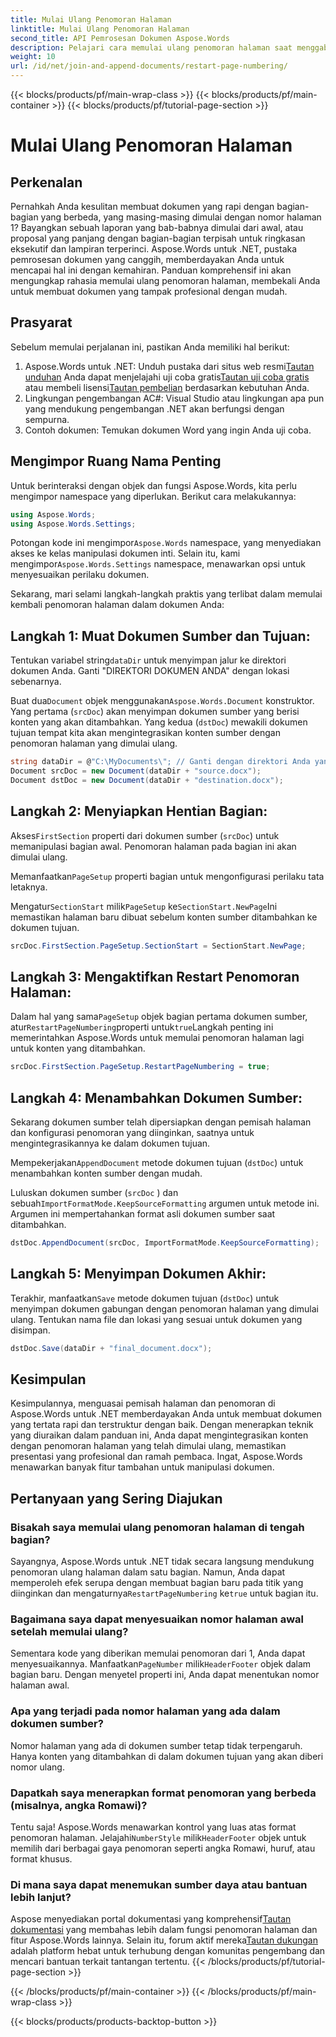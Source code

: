 ```yaml
---
title: Mulai Ulang Penomoran Halaman
linktitle: Mulai Ulang Penomoran Halaman
second_title: API Pemrosesan Dokumen Aspose.Words
description: Pelajari cara memulai ulang penomoran halaman saat menggabungkan dan menambahkan dokumen Word menggunakan Aspose.Words untuk .NET.
weight: 10
url: /id/net/join-and-append-documents/restart-page-numbering/
---
```


{{< blocks/products/pf/main-wrap-class >}}
{{< blocks/products/pf/main-container >}}
{{< blocks/products/pf/tutorial-page-section >}}

# Mulai Ulang Penomoran Halaman

## Perkenalan

Pernahkah Anda kesulitan membuat dokumen yang rapi dengan bagian-bagian yang berbeda, yang masing-masing dimulai dengan nomor halaman 1? Bayangkan sebuah laporan yang bab-babnya dimulai dari awal, atau proposal yang panjang dengan bagian-bagian terpisah untuk ringkasan eksekutif dan lampiran terperinci. Aspose.Words untuk .NET, pustaka pemrosesan dokumen yang canggih, memberdayakan Anda untuk mencapai hal ini dengan kemahiran. Panduan komprehensif ini akan mengungkap rahasia memulai ulang penomoran halaman, membekali Anda untuk membuat dokumen yang tampak profesional dengan mudah.

## Prasyarat

Sebelum memulai perjalanan ini, pastikan Anda memiliki hal berikut:

1.  Aspose.Words untuk .NET: Unduh pustaka dari situs web resmi[Tautan unduhan](https://releases.aspose.com/words/net/) Anda dapat menjelajahi uji coba gratis[Tautan uji coba gratis](https://releases.aspose.com/) atau membeli lisensi[Tautan pembelian](https://purchase.aspose.com/buy) berdasarkan kebutuhan Anda.
2. Lingkungan pengembangan AC#: Visual Studio atau lingkungan apa pun yang mendukung pengembangan .NET akan berfungsi dengan sempurna.
3. Contoh dokumen: Temukan dokumen Word yang ingin Anda uji coba.

## Mengimpor Ruang Nama Penting

Untuk berinteraksi dengan objek dan fungsi Aspose.Words, kita perlu mengimpor namespace yang diperlukan. Berikut cara melakukannya:

```csharp
using Aspose.Words;
using Aspose.Words.Settings;
```

 Potongan kode ini mengimpor`Aspose.Words` namespace, yang menyediakan akses ke kelas manipulasi dokumen inti. Selain itu, kami mengimpor`Aspose.Words.Settings` namespace, menawarkan opsi untuk menyesuaikan perilaku dokumen.


Sekarang, mari selami langkah-langkah praktis yang terlibat dalam memulai kembali penomoran halaman dalam dokumen Anda:

## Langkah 1: Muat Dokumen Sumber dan Tujuan:

Tentukan variabel string`dataDir` untuk menyimpan jalur ke direktori dokumen Anda. Ganti "DIREKTORI DOKUMEN ANDA" dengan lokasi sebenarnya.

 Buat dua`Document` objek menggunakan`Aspose.Words.Document` konstruktor. Yang pertama (`srcDoc`) akan menyimpan dokumen sumber yang berisi konten yang akan ditambahkan. Yang kedua (`dstDoc`) mewakili dokumen tujuan tempat kita akan mengintegrasikan konten sumber dengan penomoran halaman yang dimulai ulang.

```csharp
string dataDir = @"C:\MyDocuments\"; // Ganti dengan direktori Anda yang sebenarnya
Document srcDoc = new Document(dataDir + "source.docx");
Document dstDoc = new Document(dataDir + "destination.docx");
```

## Langkah 2: Menyiapkan Hentian Bagian:

 Akses`FirstSection` properti dari dokumen sumber (`srcDoc`) untuk memanipulasi bagian awal. Penomoran halaman pada bagian ini akan dimulai ulang.

 Memanfaatkan`PageSetup` properti bagian untuk mengonfigurasi perilaku tata letaknya.

 Mengatur`SectionStart` milik`PageSetup` ke`SectionStart.NewPage`Ini memastikan halaman baru dibuat sebelum konten sumber ditambahkan ke dokumen tujuan.

```csharp
srcDoc.FirstSection.PageSetup.SectionStart = SectionStart.NewPage;
```

## Langkah 3: Mengaktifkan Restart Penomoran Halaman:

 Dalam hal yang sama`PageSetup` objek bagian pertama dokumen sumber, atur`RestartPageNumbering`properti untuk`true`Langkah penting ini memerintahkan Aspose.Words untuk memulai penomoran halaman lagi untuk konten yang ditambahkan.

```csharp
srcDoc.FirstSection.PageSetup.RestartPageNumbering = true;
```

## Langkah 4: Menambahkan Dokumen Sumber:

Sekarang dokumen sumber telah dipersiapkan dengan pemisah halaman dan konfigurasi penomoran yang diinginkan, saatnya untuk mengintegrasikannya ke dalam dokumen tujuan.

 Mempekerjakan`AppendDocument` metode dokumen tujuan (`dstDoc`) untuk menambahkan konten sumber dengan mudah.

Luluskan dokumen sumber (`srcDoc` ) dan sebuah`ImportFormatMode.KeepSourceFormatting` argumen untuk metode ini. Argumen ini mempertahankan format asli dokumen sumber saat ditambahkan.

```csharp
dstDoc.AppendDocument(srcDoc, ImportFormatMode.KeepSourceFormatting);
```

## Langkah 5: Menyimpan Dokumen Akhir:

 Terakhir, manfaatkan`Save` metode dokumen tujuan (`dstDoc`) untuk menyimpan dokumen gabungan dengan penomoran halaman yang dimulai ulang. Tentukan nama file dan lokasi yang sesuai untuk dokumen yang disimpan.

```csharp
dstDoc.Save(dataDir + "final_document.docx");
```

## Kesimpulan

Kesimpulannya, menguasai pemisah halaman dan penomoran di Aspose.Words untuk .NET memberdayakan Anda untuk membuat dokumen yang tertata rapi dan terstruktur dengan baik. Dengan menerapkan teknik yang diuraikan dalam panduan ini, Anda dapat mengintegrasikan konten dengan penomoran halaman yang telah dimulai ulang, memastikan presentasi yang profesional dan ramah pembaca. Ingat, Aspose.Words menawarkan banyak fitur tambahan untuk manipulasi dokumen.

## Pertanyaan yang Sering Diajukan

### Bisakah saya memulai ulang penomoran halaman di tengah bagian?

 Sayangnya, Aspose.Words untuk .NET tidak secara langsung mendukung penomoran ulang halaman dalam satu bagian. Namun, Anda dapat memperoleh efek serupa dengan membuat bagian baru pada titik yang diinginkan dan mengaturnya`RestartPageNumbering` ke`true` untuk bagian itu.

### Bagaimana saya dapat menyesuaikan nomor halaman awal setelah memulai ulang?

 Sementara kode yang diberikan memulai penomoran dari 1, Anda dapat menyesuaikannya. Manfaatkan`PageNumber` milik`HeaderFooter` objek dalam bagian baru. Dengan menyetel properti ini, Anda dapat menentukan nomor halaman awal.

### Apa yang terjadi pada nomor halaman yang ada dalam dokumen sumber?

Nomor halaman yang ada di dokumen sumber tetap tidak terpengaruh. Hanya konten yang ditambahkan di dalam dokumen tujuan yang akan diberi nomor ulang.

### Dapatkah saya menerapkan format penomoran yang berbeda (misalnya, angka Romawi)?

 Tentu saja! Aspose.Words menawarkan kontrol yang luas atas format penomoran halaman. Jelajahi`NumberStyle` milik`HeaderFooter` objek untuk memilih dari berbagai gaya penomoran seperti angka Romawi, huruf, atau format khusus.

### Di mana saya dapat menemukan sumber daya atau bantuan lebih lanjut?

 Aspose menyediakan portal dokumentasi yang komprehensif[Tautan dokumentasi](https://reference.aspose.com/words/net/) yang membahas lebih dalam fungsi penomoran halaman dan fitur Aspose.Words lainnya. Selain itu, forum aktif mereka[Tautan dukungan](https://forum.aspose.com/c/words/8) adalah platform hebat untuk terhubung dengan komunitas pengembang dan mencari bantuan terkait tantangan tertentu.
{{< /blocks/products/pf/tutorial-page-section >}}

{{< /blocks/products/pf/main-container >}}
{{< /blocks/products/pf/main-wrap-class >}}

{{< blocks/products/products-backtop-button >}}
